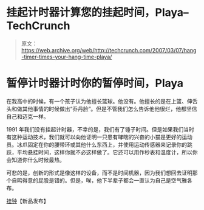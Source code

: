 # 挂起计时器计算您的挂起时间，Playa–TechCrunch

> 原文：<https://web.archive.org/web/http://techcrunch.com/2007/03/07/hang-timer-times-your-hang-time-playa/>

# 暂停计时器计时你的暂停时间，Playa

在我高中的时候，有一个孩子认为他擅长篮球。他没有。他擅长的是在上篮、伸舌头和做其他事情的时候做出“乔丹脸”。但是不管我们怎么告诉他他很烂，他都坚信自己和迈克一样。

1991 年我们没有挂起计时器，不幸的是，我们有了锤子时间。但是如果我们当时有这种运动技术，我们就可以向他证明一只患有哮喘的兴奋的小猫是更好的运动员。冰爪固定在你的腰带环或其他什么东西上，并使用运动传感器来记录你的跳跃，平均悬挂时间，这样你就不必这样做了。它还可以用作秒表和温度计，所以你会知道你什么时候最热。

可悲的是，创新的形式是像这样的设备，而不是时间机器，因为我们想回去证明那个自鸣得意的屁股是错的。但是，唉，他下半辈子都会一直认为自己是空气雅各布。

[挂钟](https://web.archive.org/web/20201206000632/http://www.newlaunches.com/archives/hang_timer_measures_your_freefall_stunt_.php)【新品发布】